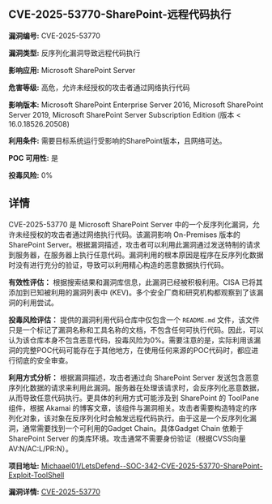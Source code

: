## CVE-2025-53770-SharePoint-远程代码执行

**漏洞编号:** CVE-2025-53770

**漏洞类型:** 反序列化漏洞导致远程代码执行

**影响应用:** Microsoft SharePoint Server

**危害等级:** 高危，允许未经授权的攻击者通过网络执行代码

**影响版本:** Microsoft SharePoint Enterprise Server 2016, Microsoft SharePoint Server 2019, Microsoft SharePoint Server Subscription Edition (版本 < 16.0.18526.20508)

**利用条件:** 需要目标系统运行受影响的SharePoint版本，且网络可达。

**POC 可用性:** 是

**投毒风险:** 0%

## 详情

CVE-2025-53770 是 Microsoft SharePoint Server 中的一个反序列化漏洞，允许未经授权的攻击者通过网络执行代码。该漏洞影响 On-Premises 版本的 SharePoint Server。根据漏洞描述，攻击者可以利用此漏洞通过发送特制的请求到服务器，在服务器上执行任意代码。漏洞利用的根本原因是程序在反序列化数据时没有进行充分的验证，导致可以利用精心构造的恶意数据执行代码。

**有效性评估：**
根据搜索结果和漏洞库信息，此漏洞已经被积极利用。CISA 已将其添加到已知被利用的漏洞列表中 (KEV)。多个安全厂商和研究机构都观察到了该漏洞的利用尝试。

**投毒风险评估：**
提供的漏洞利用代码仓库中仅包含一个 `README.md` 文件，该文件只是一个标记了漏洞名称和工具名称的文档，不包含任何可执行代码。因此，可以认为该仓库本身不包含恶意代码，投毒风险为0%。需要注意的是，实际利用该漏洞的完整POC代码可能存在于其他地方，在使用任何来源的POC代码时，都应进行彻底的安全审查。

**利用方式分析：**
根据漏洞描述，攻击者通过向 SharePoint Server 发送包含恶意序列化数据的请求来利用此漏洞。服务器在处理该请求时，会反序列化恶意数据，从而导致任意代码执行。更具体的利用方式可能涉及到 SharePoint 的 ToolPane 组件，根据 Akamai 的博客文章，该组件与漏洞相关。攻击者需要构造特定的序列化对象，该对象在反序列化时会触发远程代码执行。由于这是一个反序列化漏洞，通常需要找到一个可利用的Gadget Chain。具体Gadget Chain 依赖于SharePoint Server 的类库环境。攻击通常不需要身份验证（根据CVSS向量 AV:N/AC:L/PR:N）。

**项目地址:** [Michaael01/LetsDefend--SOC-342-CVE-2025-53770-SharePoint-Exploit-ToolShell](https://github.com/Michaael01/LetsDefend--SOC-342-CVE-2025-53770-SharePoint-Exploit-ToolShell)

**漏洞详情:** [CVE-2025-53770](https://nvd.nist.gov/vuln/detail/CVE-2025-53770)